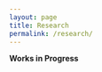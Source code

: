 ```yaml
---
layout: page
title: Research
permalink: /research/
---
```

<b>Works in Progress</b>


<!--
<em>Mergers, Network Structure, and Resilience<\em> by Collin DeVore, Georgia Kosmopoulou, and MyongJin Kim

<em>Network Dynamics in the US Airline Industry</em> by Kasra Khademorezaian, Lei He, Collin DeVore, Georgia Kosmopoulou, and MyongJin Kim

<em>Who CARES? Airline Quality and the Aftermath of the CARES Act</em> by Collin DeVore
-->

<!-- <i>Who CARES? Airline Quality and the Aftermath of the CARES Act</i> -->

<!--
<p>This page provides selections from my work as a graduate student and an undergraduate student. Each of the graduate projects were researched and turned in in the spring of 2019, while the undergraduate work was turned in at different times. Though more honors courses were taken, much of the contracts are provided. The two contracts that are omitted are my earliest works, which consist of a research paper on the five stages of decomposition in Entomology in the spring of 2014 and a research paper on big data from the fall of 2014. These two papers have been omitted due to their disappearance from my computer's memory, along with the lack of relevance of the entomology paper. Feel free to view my work and get a feel for my research and writing style.  </p>


---
<b>Graduate Studies (Fall 2017 to Spring 2019)</b>


Projects


[Time Series Analysis 2 Project](/gradresearch/Time Series Analysis 2 Project.pdf "Time Series Analysis 2 Project")

[Data Visualization Project](/gradresearch/Data Visualization Project Updated.pdf "Data Visualization Project")

[Cost-Benefit Analysis Project](/gradresearch/CBA Final Paper.pdf "Cost-Benefit Analysis Project")



Presentations


[Time Series Analysis 2 Project Presentation](/gradresearch/Time Series Analysis 2 Project Presentation.pdf "Time Series Analysis 2 Project Presentation")

[Data Visualization Project Presentation](/gradresearch/Data Visualization Project Presentation.pdf "Data Visualization Project Presentation")

[Cost-Benefit Analysis Final Presentation](/gradresearch/CBA Presentation1.pdf "Cost-Benefit Analysis Final Presentation")


---
<b>Undergraduate Studies (Fall 2013 to Spring 2017)</b>


Projects


[Honors Thesis Spring 2017](/undergradresearch/Honors Thesis.pdf "Honors Thesis Spring 2017")

[Forecasting Honors Contract Spring 2017](/undergradresearch/Honors Research Paper.pdf "Forecasting Honors Contract Spring 2017")

[Macroeconomics 2 Honors Contract Spring 2016](/undergradresearch/Economic Collapse 2030.pdf "Macroeconomics 2 Honors Contract Spring 2016")

[Intermediate Business Statistics Honors Contract Fall 2015](/undergradresearch/Statistics Honors Contract Essay.pdf "Intermediate Business Statistics Honors Contract Fall 2015")

[Intermediate Microeconomics Honors Contract Fall 2015](/undergradresearch/An Economic Analysis of the Car Industry During the Great Recession.pdf "Intermediate Microeconomics Honors Contract Fall 2015")
-->

